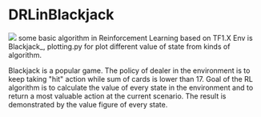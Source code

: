 # DRLinBlackjack
![](https://github.com/amousni/DRLinBlackjack/blob/master/1.png)
some basic algorithm in Reinforcement Learning based on TF1.X
Env is Blackjack_, plotting.py for plot different value of state from kinds of algorithm.

Blackjack is a popular game. The policy of dealer in the environment is to keep taking "hit" action while sum of cards is lower than 17.
Goal of the RL algorithm is to calculate the value of every state in the environment and to return a most valuable action at the current scenario.
The result is demonstrated by the value figure of every state.
